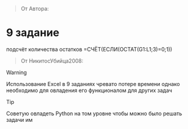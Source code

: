 > От Автора:
# 9 задание
подсчёт количества остатков
=СЧЁТ(ЕСЛИ(ОСТАТ(G1:L1;3)=0;1))

> От НикитосУбийца2008:

> [!WARNING]
> Использование Excel в 9 заданиях чревато потере времени однако необходимо для овладения его функционалом для других задач

> [!TIP]
> Советую овладеть Python на том уровне чтобы можно было решать задачи им
